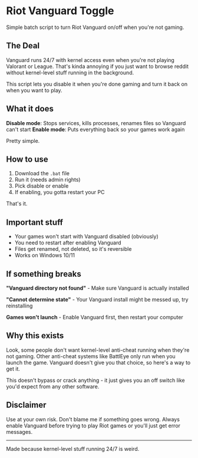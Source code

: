 # Riot Vanguard Toggle

Simple batch script to turn Riot Vanguard on/off when you're not gaming.

## The Deal

Vanguard runs 24/7 with kernel access even when you're not playing Valorant or League. That's kinda annoying if you just want to browse reddit without kernel-level stuff running in the background.

This script lets you disable it when you're done gaming and turn it back on when you want to play.

## What it does

**Disable mode**: Stops services, kills processes, renames files so Vanguard can't start
**Enable mode**: Puts everything back so your games work again

Pretty simple.

## How to use

1. Download the `.bat` file
2. Run it (needs admin rights)
3. Pick disable or enable
4. If enabling, you gotta restart your PC

That's it.

## Important stuff

- Your games won't start with Vanguard disabled (obviously)
- You need to restart after enabling Vanguard
- Files get renamed, not deleted, so it's reversible
- Works on Windows 10/11

## If something breaks

**"Vanguard directory not found"** - Make sure Vanguard is actually installed

**"Cannot determine state"** - Your Vanguard install might be messed up, try reinstalling

**Games won't launch** - Enable Vanguard first, then restart your computer

## Why this exists

Look, some people don't want kernel-level anti-cheat running when they're not gaming. Other anti-cheat systems like BattlEye only run when you launch the game. Vanguard doesn't give you that choice, so here's a way to get it.

This doesn't bypass or crack anything - it just gives you an off switch like you'd expect from any other software.

## Disclaimer

Use at your own risk. Don't blame me if something goes wrong. Always enable Vanguard before trying to play Riot games or you'll just get error messages.

---

Made because kernel-level stuff running 24/7 is weird.
